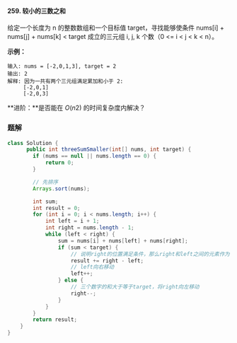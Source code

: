 #### 259. 较小的三数之和

给定一个长度为 n 的整数数组和一个目标值 target，寻找能够使条件 nums[i] + nums[j] + nums[k] < target 成立的三元组  i, j, k 个数（0 <= i < j < k < n）。

**示例：**

```shell
输入: nums = [-2,0,1,3], target = 2
输出: 2 
解释: 因为一共有两个三元组满足累加和小于 2:
     [-2,0,1]
     [-2,0,3]
```

**进阶：**是否能在 *O*(*n*2) 的时间复杂度内解决？

### 题解

```java
class Solution {
      public int threeSumSmaller(int[] nums, int target) {
        if (nums == null || nums.length == 0) {
            return 0;
        }

        // 先排序
        Arrays.sort(nums);

        int sum;
        int result = 0;
        for (int i = 0; i < nums.length; i++) {
            int left = i + 1;
            int right = nums.length - 1;
            while (left < right) {
                sum = nums[i] + nums[left] + nums[right];
                if (sum < target) {
                    // 说明right的位置满足条件，那么right和left之间的元素作为right时均满足条件
                    result += right - left;
                    // left向右移动
                    left++;
                } else {
                    // 三个数字的和大于等于target，将right向左移动
                    right--;
                }
            }
        }
        return result;
    }
}
```


